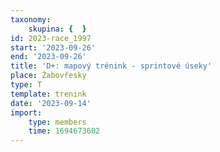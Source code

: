 ```yaml
---
taxonomy:
    skupina: {  }
id: 2023-race_1997
start: '2023-09-26'
end: '2023-09-26'
title: 'D+: mapový trénink - sprintové úseky'
place: Žabovřesky
type: T
template: trenink
date: '2023-09-14'
import:
    type: members
    time: 1694673602
---
```


